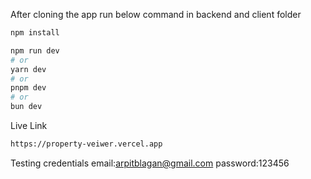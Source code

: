 After cloning the app run below command in backend and client folder

```bash
npm install
```

```bash
npm run dev
# or
yarn dev
# or
pnpm dev
# or
bun dev
```

Live Link

```bash
https://property-veiwer.vercel.app
```

Testing credentials
email:arpitblagan@gmail.com
password:123456
